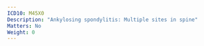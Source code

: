 ```yaml
---
ICD10: M45X0
Description: "Ankylosing spondylitis: Multiple sites in spine"
Matters: No
Weight: 0
---
```


